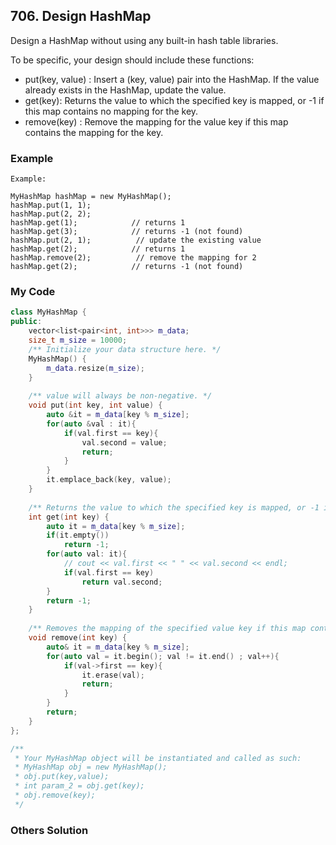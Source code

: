 ## 706. Design HashMap

Design a HashMap without using any built-in hash table libraries.

To be specific, your design should include these functions:

* put(key, value) : Insert a (key, value) pair into the HashMap. If the value already exists in the HashMap, update the value.
* get(key): Returns the value to which the specified key is mapped, or -1 if this map contains no mapping for the key.
* remove(key) : Remove the mapping for the value key if this map contains the mapping for the key.


### Example

```
Example:

MyHashMap hashMap = new MyHashMap();
hashMap.put(1, 1);          
hashMap.put(2, 2);         
hashMap.get(1);            // returns 1
hashMap.get(3);            // returns -1 (not found)
hashMap.put(2, 1);          // update the existing value
hashMap.get(2);            // returns 1 
hashMap.remove(2);          // remove the mapping for 2
hashMap.get(2);            // returns -1 (not found)
```

### My Code
```c++
class MyHashMap {
public:
    vector<list<pair<int, int>>> m_data;
    size_t m_size = 10000;
    /** Initialize your data structure here. */
    MyHashMap() {
        m_data.resize(m_size);
    }
    
    /** value will always be non-negative. */
    void put(int key, int value) {
        auto &it = m_data[key % m_size];
        for(auto &val : it){
            if(val.first == key){
                val.second = value;
                return;
            }
        }
        it.emplace_back(key, value);
    }
    
    /** Returns the value to which the specified key is mapped, or -1 if this map contains no mapping for the key */
    int get(int key) {
        auto it = m_data[key % m_size];
        if(it.empty())
            return -1;
        for(auto val: it){
            // cout << val.first << " " << val.second << endl;
            if(val.first == key)
                return val.second;
        }
        return -1;
    }
    
    /** Removes the mapping of the specified value key if this map contains a mapping for the key */
    void remove(int key) {
        auto& it = m_data[key % m_size];
        for(auto val = it.begin(); val != it.end() ; val++){
            if(val->first == key){
                it.erase(val);
                return;
            }
        }
        return;
    }
};

/**
 * Your MyHashMap object will be instantiated and called as such:
 * MyHashMap obj = new MyHashMap();
 * obj.put(key,value);
 * int param_2 = obj.get(key);
 * obj.remove(key);
 */
```


### Others Solution
```c++
```

